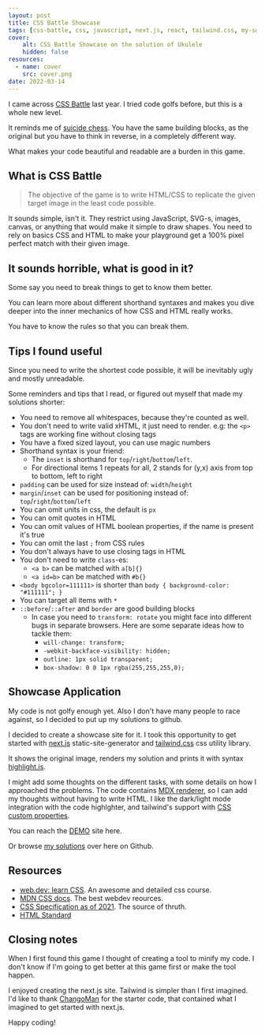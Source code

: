 ```yaml
---
layout: post
title: CSS Battle Showcase
tags: [css-battle, css, javascript, next.js, react, tailwind.css, my-solution]
cover:
    alt: CSS Battle Showcase on the solution of Ukulele
    hidden: false
resources:
  - name: cover
    src: cover.png
date: 2022-03-14
---
```


I came across [CSS Battle](https://cssbattle.dev) last year. I tried code golfs before, but this is a whole new level.

<!--more-->

It reminds me of [suicide chess](https://en.wikipedia.org/wiki/Losing_chess).
You have the same building blocks, as the original but you have to think in reverse,
in a completely different way.

What makes your code beautiful and readable are a burden in this game.

## What is CSS Battle

>The objective of the game is to write HTML/CSS to replicate the given target image in the least code possible.

It sounds simple, isn't it. They restrict using JavaScript, SVG-s, images, canvas,
or anything that would make it simple to draw shapes.
You need to rely on basics CSS and HTML to make your playground get a 100% pixel perfect match with their given image.

## It sounds horrible, what is good in it?

Some say you need to break things to get to know them better.

You can learn more about different shorthand syntaxes and makes you
dive deeper into the inner mechanics of how CSS and HTML really works.

You have to know the rules so that you can break them.

## Tips I found useful

Since you need to write the shortest code possible, it will be inevitably ugly and mostly unreadable.

Some reminders and tips that I read, or figured out myself that made my solutions shorter:

- You need to remove all whitespaces, because they're counted as well.
- You don't need to write valid xHTML, it just need to render. e.g: the `<p>` tags are working fine without closing tags
- You have a fixed sized layout, you can use magic numbers
- Shorthand syntax is your friend:
  - The `inset` is shorthand for `top`/`right`/`bottom`/`left`.
  - For directional items 1 repeats for all, 2 stands for (y,x) axis from top to bottom, left to right
- `padding` can be used for size instead of: `width`/`height`
- `margin`/`inset` can be used for positioning instead of: `top`/`right`/`bottom`/`left`
- You can omit units in css, the default is `px`
- You can omit quotes in HTML
- You can omit values of HTML boolean properties, if the name is present it's true
- You can omit the last `;` from CSS rules
- You don't always have to use closing tags in HTML
- You don't need to write `class`-es:
  - `<a b>` can be matched with `a[b]{}`
  - `<a id=b>` can be matched with `#b{}`
- `<body bgcolor=111111>` is shorter than `body { background-color: "#111111"; }`
- You can target all items with `*`
- `::before`/`::after` and `border` are good building blocks
  - In case you need to `transform: rotate` you might face into different bugs in separate browsers.
  Here are some separate ideas how to tackle them:
    - `will-change: transform;`
    - `-webkit-backface-visibility: hidden;`
    - `outline: 1px solid transparent;`
    - `box-shadow: 0 0 1px rgba(255,255,255,0);`

## Showcase Application

My code is not golfy enough yet. Also I don't have many people to race against, so I decided to put up my solutions to github.

I decided to create a showcase site for it. I took this opportunity to get started with [next.js](https://nextjs.org/) static-site-generator and [tailwind.css](https://tailwindcss.com/) css utility library.

It shows the original image, renders my solution and prints it with syntax [highlight.js](https://highlightjs.org/).

I might add some thoughts on the different tasks, with some details on how I approached the problems.
The code contains [MDX renderer](https://nextjs.org/docs/advanced-features/using-mdx),
so I can add my thoughts without having to write HTML.
I like the dark/light mode integration with the code highlghter, and tailwind's support with
[CSS custom properties](https://developer.mozilla.org/en-US/docs/Web/CSS/Using_CSS_custom_properties).

You can reach the [DEMO](https://budavariam.github.io/css-battle-showcase/) site here.

Or browse [my solutions](https://github.com/budavariam/css-battle-showcase/tree/main/public/solutions) over here on Github.

## Resources

- [web.dev: learn CSS](https://web.dev/learn/css/). An awesome and detailed css course.
- [MDN CSS docs](https://developer.mozilla.org/en-US/docs/Web/CSS). The best webdev reources.
- [CSS Specification as of 2021](https://www.w3.org/TR/css-2021/). The source of thruth.
- [HTML Standard](https://html.spec.whatwg.org) 

## Closing notes

When I first found this game I thought of creating a tool to minify my code.
I don't know if I'm going to get better at this game first or make the tool happen.

I enjoyed creating the next.js site. Tailwind is simpler than I first imagined.
I'd like to thank [ChangoMan](https://github.com/ChangoMan/nextjs-typescript-mdx-blog)
for the starter code, that contained what I imagined to get started with next.js.

Happy coding!
